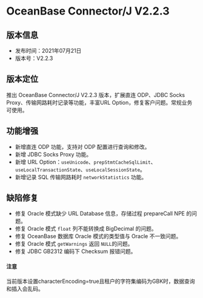 # OceanBase Connector/J V2.2.3

## 版本信息

- 发布时间：2021年07月21日
- 版本号：V2.2.3

## 版本定位

推出 OceanBase Connector/J V2.2.3 版本，扩展直连 ODP、JDBC Socks Proxy、传输网路耗时记录等功能，丰富URL Option，修复客户问题。常规业务可使用。

## 功能增强

- 新增直连 ODP 功能，支持对 ODP 配置进行查询和修改。
- 新增 JDBC Socks Proxy 功能。
- 新增 URL Option：`useUnicode`、`prepStmtCacheSqlLimit`、`useLocalTransactionState`、`useLocalSessionState`。
- 新增记录 SQL 传输网路耗时 `networkStatistics` 功能。

## 缺陷修复

- 修复 Oracle 模式缺少 URL Database 信息，存储过程 prepareCall NPE 的问题。 
- 修复 Oracle 模式 `float` 列不能转换成 BigDecimal 的问题。
- 修复 OceanBase 数据库 Oracle 模式的类型值与 Oracle 不一致问题。 
- 修复 Oracle 模式 `getWarnings` 返回 `NULL`的问题。
- 修复 JDBC GB2312 编码下 Checksum 报错问题。


<main id="notice" type='notice'>
  <h4>注意</h4>
  <p>当前版本设置characterEncoding=true且租户的字符集编码为GBK时，数据查询和插入会乱码。</p>
</main>